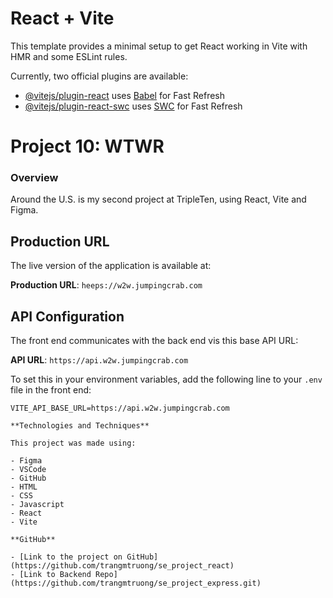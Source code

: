 # React + Vite

This template provides a minimal setup to get React working in Vite with HMR and some ESLint rules.

Currently, two official plugins are available:

- [@vitejs/plugin-react](https://github.com/vitejs/vite-plugin-react/blob/main/packages/plugin-react/README.md) uses [Babel](https://babeljs.io/) for Fast Refresh
- [@vitejs/plugin-react-swc](https://github.com/vitejs/vite-plugin-react-swc) uses [SWC](https://swc.rs/) for Fast Refresh

# Project 10: WTWR

### Overview

Around the U.S. is my second project at TripleTen, using React, Vite and Figma.

## Production URL

The live version of the application is available at:

**Production URL**: `heeps://w2w.jumpingcrab.com`

## API Configuration

The front end communicates with the back end vis this base API URL:

**API URL**: `https://api.w2w.jumpingcrab.com`

To set this in your environment variables, add the following line to your `.env` file in the front end:

```plaintext
VITE_API_BASE_URL=https://api.w2w.jumpingcrab.com

**Technologies and Techniques**

This project was made using:

- Figma
- VSCode
- GitHub
- HTML
- CSS
- Javascript
- React
- Vite

**GitHub**

- [Link to the project on GitHub](https://github.com/trangmtruong/se_project_react)
- [Link to Backend Repo](https://github.com/trangmtruong/se_project_express.git)
```
